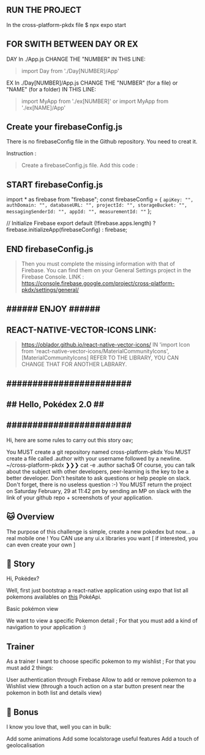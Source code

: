 ## RUN THE PROJECT ##

In the cross-platform-pkdx file
$ npx expo start

## FOR SWITH BETWEEN DAY OR EX ##

DAY
In ./App.js CHANGE THE "NUMBER" IN THIS LINE:
> import Day from './Day[NUMBER]/App'

EX
In ./Day[NUMBER]/App.js CHANGE THE "NUMBER" (for a file) or "NAME" (for a folder) IN THIS LINE:
> import MyApp from './ex[NUMBER]'
or
> import MyApp from './ex[NAME]/App'

## Create your firebaseConfig.js ##

There is no firebaseConfig file in the Github repository.
You need to creat it.

Instruction :
> Create a firebaseConfig.js file.
> Add this code :

## START firebaseConfig.js ##########
import * as firebase from "firebase";
const firebaseConfig = {
    ```
    apiKey: "",
    authDomain: "",
    databaseURL: "",
    projectId: "",
    storageBucket: "",
    messagingSenderId: "",
    appId: "",
    measurementId: ""
    ```
};

// Initialize Firebase
export default (!firebase.apps.length)
    ? firebase.initializeApp(firebaseConfig)
    : firebase;

## END firebaseConfig.js ##########

> Then you must complete the missing information with that of Firebase.
> You can find them on your General Settings project in the Firebase Console.
LINK : https://console.firebase.google.com/project/cross-platform-pkdx/settings/general/

## ###### ENJOY ###### ##


## REACT-NATIVE-VECTOR-ICONS LINK:
> https://oblador.github.io/react-native-vector-icons/
IN 'import Icon from 'react-native-vector-icons/MaterialCommunityIcons', [MaterialCommunityIcons] REFER TO THE LIBRARY,
YOU CAN CHANGE THAT FOR ANOTHER LABRARY.


## ######################## ##
## ## Hello, Pokédex 2.0 ## ##
## ######################## ##

Hi, here are some rules to carry out this story oav;

You MUST create a git repository named cross-platform-pkdx
You MUST create a file called .author with your username followed by a newline.
~/cross-platform-pkdx ❯❯❯ cat -e .author
sacha$
Of course, you can talk about the subject with other developers, peer-learning is the key to be a better developer. Don't hesitate to ask questions or help people on slack.
Don't forget, there is no useless question :-)
You MUST return the project on Saturday February, 29 at 11:42 pm by sending an MP on slack with the link of your github repo + screenshots of your application.


## 🐱 Overview

The purpose of this challenge is simple, create a new pokedex but now... a real mobile one ! You CAN use any ui.x libraries you want [ if interested, you can even create your own ]

## 🐨 Story

Hi, Pokédex?

Well, first just bootstrap a react-native application using expo that list all pokemons availables on [this](https://pokeapi.co/) PokéApi.

Basic pokémon view

We want to view a specific Pokemon detail ; For that you must add a kind of navigation to your application :)

## Trainer

As a trainer I want to choose specific pokemon to my wishlist ; For that you must add 2 things:

User authentication through Firebase
Allow to add or remove pokemon to a Wishlist view (through a touch action on a star button present near the pokemon in both list and details view)

## 🦄 Bonus

I know you love that, well you can in bulk:

Add some animations
Add some localstorage useful features
Add a touch of geolocalisation